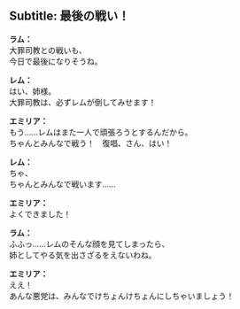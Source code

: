 # 

  
## Subtitle: 最後の戦い！
  
**ラム：**  
大罪司教との戦いも、  
今日で最後になりそうね。  
  
**レム：**  
はい、姉様。  
大罪司教は、必ずレムが倒してみせます！  
  
**エミリア：**  
もう……レムはまた一人で頑張ろうとするんだから。  
ちゃんとみんなで戦う！　復唱、さん、はい！  
  
**レム：**  
ちゃ、  
ちゃんとみんなで戦います……  
  
**エミリア：**  
よくできました！  
  
**ラム：**  
ふふっ……レムのそんな顔を見てしまったら、  
姉としてやる気を出さざるをえないわね。  
  
**エミリア：**  
ええ！  
あんな悪党は、みんなでけちょんけちょんにしちゃいましょう！  
